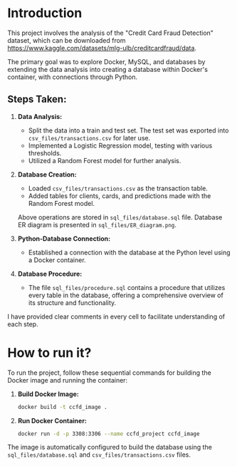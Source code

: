 # Introduction

This project involves the analysis of the "Credit Card Fraud Detection" dataset, which can be downloaded from https://www.kaggle.com/datasets/mlg-ulb/creditcardfraud/data.

The primary goal was to explore Docker, MySQL, and databases by extending the data analysis into creating a database within Docker's container, with connections through Python.

## Steps Taken:
1. **Data Analysis:**
	- Split the data into a train and test set. The test set was exported into `csv_files/transactions.csv` for later use.
	- Implemented a Logistic Regression model, testing with various thresholds.
	- Utilized a Random Forest model for further analysis.
2. **Database Creation:**
   	- Loaded `csv_files/transactions.csv` as the transaction table.
   	- Added tables for clients, cards, and predictions made with the Random Forest model.

	Above operations are stored in `sql_files/database.sql` file. Database ER diagram is presented in `sql_files/ER_diagram.png`.
3. **Python-Database Connection:**
	- Established a connection with the database at the Python level using a Docker container.
4. **Database Procedure:**
	-  The file `sql_files/procedure.sql` contains a procedure that utilizes every table in the database, offering a comprehensive overview of its structure and functionality.

I have provided clear comments in every cell to facilitate understanding of each step.

# How to run it?

To run the project, follow these sequential commands for building the Docker image and running the container:

1. **Build Docker Image:**
   ```bash
   docker build -t ccfd_image .
   ```
2. **Run Docker Container:**
   ```bash
   docker run -d -p 3308:3306 --name ccfd_project ccfd_image
   ```
The image is automatically configured to build the database using the `sql_files/database.sql` and `csv_files/transactions.csv` files.
